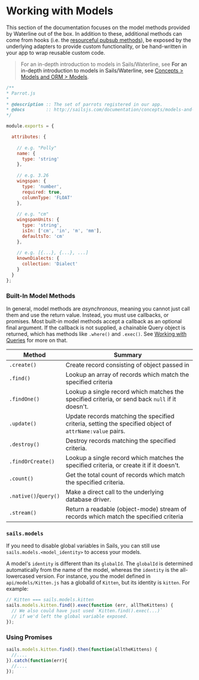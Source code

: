 # Working with Models

This section of the documentation focuses on the model methods provided by Waterline out of the box.  In addition to these, additional methods can come from hooks (i.e. the [resourceful pubsub methods](http://sailsjs.org/documentation/reference/web-sockets/resourceful-pub-sub)), be exposed by the underlying adapters to provide custom functionality, or be hand-written in your app to wrap reusable custom code.

> For an in-depth introduction to models in Sails/Waterline, see <a > For an in-depth introduction to models in Sails/Waterline, see [Concepts > Models and ORM > Models](http://sailsjs.com/documentation/concepts/models-and-orm/models).

```javascript
/**
* Parrot.js
* 
* @description :: The set of parrots registered in our app.
* @docs        :: http://sailsjs.com/documentation/concepts/models-and-orm/models
*/

module.exports = {

  attributes: {
    
    // e.g. "Polly"
    name: {
      type: 'string'
    },
    
    // e.g. 3.26
    wingspan: {
      type: 'number',
      required: true,
      columnType: 'FLOAT'
    },
    
    // e.g. "cm"
    wingspanUnits: {
      type: 'string',
      isIn: ['cm', 'in', 'm', 'mm'],
      defaultsTo: 'cm'
    },
    
    // e.g. [{...}, {...}, ...]
    knownDialects: {
      collection: 'Dialect'
    } 
  }
};
```


### Built-In Model Methods

In general, model methods are _asynchronous_, meaning you cannot just call them and use the return value.  Instead, you must use callbacks, or promises.
Most built-in model methods accept a callback as an optional final argument. If the callback is not supplied, a chainable Query object is returned, which has methods like `.where()` and `.exec()`. See [Working with Queries](http://sailsjs.org/documentation/reference/waterline-orm/queries) for more on that.


 Method                | Summary
 --------------------- | ------------------------------------------------------------------------
 `.create()`           | Create record consisting of object passed in
 `.find()`             | Lookup an array of records which match the specified criteria
 `.findOne()`          | Lookup a single record which matches the specified criteria, or send back `null` if it doesn't.
 `.update()`           | Update records matching the specified criteria, setting the specified object of `attrName:value` pairs.
 `.destroy()`          | Destroy records matching the specified criteria.
 `.findOrCreate()`     | Lookup a single record which matches the specified criteria, or create it if it doesn't.
 `.count()`            | Get the total count of records which match the specified criteria.
 `.native()`/`query()` | Make a direct call to the underlying database driver.
 `.stream()`           | Return a readable (object-mode) stream of records which match the specified criteria



<!-- ![screenshot of the api/models/ folder in a text editor](http://i.imgur.com/xdTZpKT.png) -->





### `sails.models`

If you need to disable global variables in Sails, you can still use `sails.models.<model_identity>` to access your models.

A model's `identity` is different than its `globalId`.  The `globalId` is determined automatically from the name of the model, whereas the `identity` is the all-lowercased version.  For instance, you the model defined in `api/models/Kitten.js` has a globalId of `Kitten`, but its identity is `kitten`. For example:

```javascript
// Kitten === sails.models.kitten
sails.models.kitten.find().exec(function (err, allTheKittens) {
  // We also could have just used `Kitten.find().exec(...)`
  // if we'd left the global variable exposed.
});
```
### Using Promises
```javascript
sails.models.kitten.find().then(function(alltheKittens) {
  //.... 
}).catch(function(err){
  //....
});
```

<docmeta name="displayName" value="Models">
